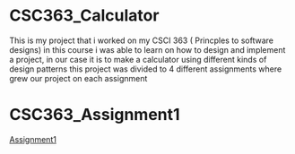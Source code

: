 # CSC363_Calculator
This is my project that i worked on my CSCI 363 ( Princples to software designs)
in this course i was able to learn on how to design and implement a project, in our case it is to make a calculator using different kinds of design patterns
this project was divided to 4 different assignments where grew our project on each assignment

# CSC363_Assignment1
[Assignment1](https://github.com/baderhosny/CSC363_Calculator/tree/main/assignment%201)

